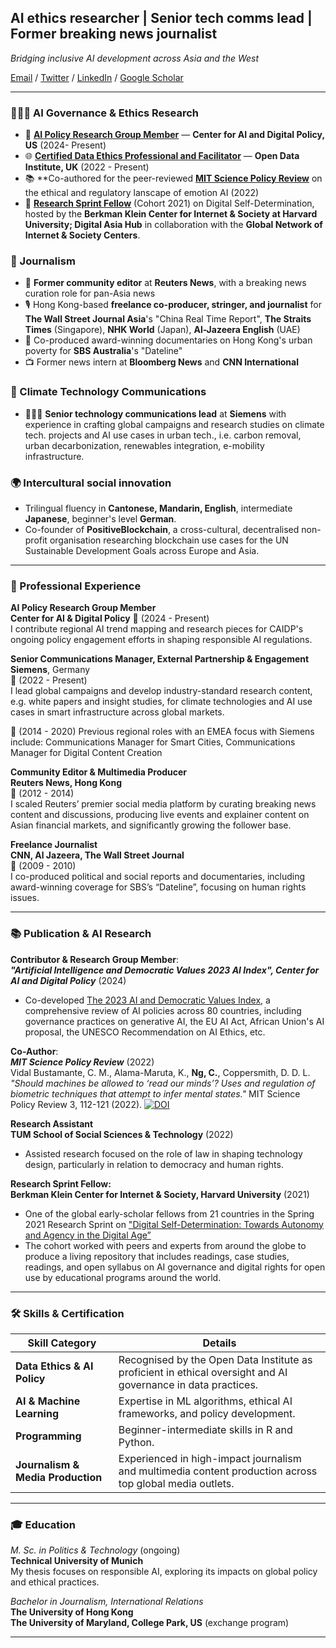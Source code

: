 
## AI ethics researcher | Senior tech comms lead | Former breaking news journalist

_Bridging inclusive AI development across Asia and the West_

[Email](mailto:carmen.ng@tum.de) / [Twitter](https://twitter.com/i/flow/login?redirect_after_login=%2Fcarmen_ngkaman) / [LinkedIn](https://www.linkedin.com/in/ngcarmen/) / [Google Scholar](https://scholar.google.com/citations?user=CRGNIPgAAAAJ&hl=en#d=gsc_md_cod&t=1714929260684&u=%2Fcitations%3Fview_op%3Dlist_suggested_coauthors%26hl%3Den%26json%3D%26user%3DCRGNIPgAAAAJ%23t%3Dgsc_cod_sugg) 

---

### 👩🏼‍💻 AI Governance & Ethics Research

- 🤖 [**AI Policy Research Group Member**](https://www.linkedin.com/company/center-for-ai-and-digital-policy/mycompany/) — **Center for AI and Digital Policy, US** (2024- Present)
- 🌐 **[Certified Data Ethics Professional and Facilitator](https://theodi.org/profile/carmen-ng/)** — **Open Data Institute, UK** (2022 - Present)
- 📚 **Co-authored for the peer-reviewed [**MIT Science Policy Review**](https://sciencepolicyreview.org/2022/07/mitspr-191618003010/) on the ethical and regulatory lanscape of emotion AI (2022)
- 📝 [**Research Sprint Fellow**](https://cyber.harvard.edu/story/2021-03/research-sprint-examines-digital-self-determination-increasingly-interconnected-world) (Cohort 2021) on Digital Self-Determination, hosted by the **Berkman Klein Center for Internet & Society at Harvard University; Digital Asia Hub** in collaboration with the **Global Network of Internet & Society Centers**.

### 🎥 Journalism
- 📝 **Former community editor** at **Reuters News**, with a breaking news curation role for pan-Asia news
- 🎙️ Hong Kong-based **freelance co-producer, stringer, and journalist** for **The Wall Street Journal Asia**'s "China Real Time Report", **The Straits Times** (Singapore), **NHK World** (Japan), **Al-Jazeera English** (UAE)
- 🎥 Co-produced award-winning documentaries on Hong Kong's urban poverty for **SBS Australia**'s "Dateline"
- 📺 Former news intern at **Bloomberg News** and **CNN International**
  
### 📱 Climate Technology Communications
- 👩🏼‍💻 **Senior technology communications lead** at **Siemens** with experience in crafting global campaigns and research studies on climate tech. projects and AI use cases in urban tech., i.e. carbon removal, urban decarbonization, renewables integration, e-mobility infrastructure.
  
### 🌍 Intercultural social innovation
- Trilingual fluency in **Cantonese, Mandarin, English**, intermediate **Japanese**, beginner's level **German**.
- Co-founder of **PositiveBlockchain**, a cross-cultural, decentralised non-profit organisation researching blockchain use cases for the UN Sustainable Development Goals across Europe and Asia.


---


### 💼 Professional Experience

**AI Policy Research Group Member**  
**Center for AI & Digital Policy**
📅 (2024 - Present)  
I contribute regional AI trend mapping and research pieces for CAIDP's ongoing policy engagement efforts in shaping responsible AI regulations.

**Senior Communications Manager, External Partnership & Engagement**  
**Siemens**, Germany  
📅 (2022 - Present)  
I lead global campaigns and develop industry-standard research content, e.g. white papers and insight studies, for climate technologies and AI use cases in smart infrastructure across global markets.

📅 (2014 - 2020) Previous regional roles with an EMEA focus with Siemens include: Communications Manager for Smart Cities, Communications Manager for Digital Content Creation 

**Community Editor & Multimedia Producer**  
**Reuters News, Hong Kong**  
📅 (2012 - 2014)  
I scaled Reuters’ premier social media platform by curating breaking news content and discussions, producing live events and explainer content on Asian financial markets, and significantly growing the follower base.

**Freelance Journalist**  
**CNN, Al Jazeera, The Wall Street Journal**  
📅 (2009 - 2010)  
I co-produced political and social reports and documentaries, including award-winning coverage for SBS’s “Dateline”, focusing on human rights issues.

---

### 📚 Publication & AI Research

**Contributor & Research Group Member**:  
_**"Artificial Intelligence and Democratic Values 2023 AI Index", Center for AI and Digital Policy**_ (2024)
- Co-developed [The 2023 AI and Democratic Values Index](http://www.caidp.org/reports/aidv-2023), a comprehensive review of AI policies across 80 countries, including governance practices on generative AI, the EU AI Act, African Union's AI proposal, the UNESCO Recommendation on AI Ethics, etc. 

**Co-Author**:  
_**MIT Science Policy Review**_ (2022)  
Vidal Bustamante, C. M., Alama-Maruta, K., **Ng, C.**, Coppersmith, D. D. L. _"Should machines be allowed to ‘read our minds’? Uses and regulation of biometric techniques that attempt to infer mental states."_ MIT Science Policy Review 3, 112-121 (2022). [![DOI](https://img.shields.io/badge/DOI-10.38105/spr.qy2iibrk72-blue.svg)](https://doi.org/10.38105/spr.qy2iibrk72)

**Research Assistant**  
**TUM School of Social Sciences & Technology** (2022) 
- Assisted research focused on the role of law in shaping technology design, particularly in relation to democracy and human rights.

**Research Sprint Fellow:**  
**Berkman Klein Center for Internet & Society, Harvard University**  (2021)
- One of the global early-scholar fellows from 21 countries in the Spring 2021 Research Sprint on ["Digital Self-Determination: Towards Autonomy and Agency in the Digital Age”](https://cyber.harvard.edu/story/2021-03/research-sprint-examines-digital-self-determination-increasingly-interconnected-world)
- The cohort worked with peers and experts from around the globe to produce a living repository that includes readings, case studies, readings, and open syllabus on AI governance and digital rights for open use by educational programs around the world.


---

### 🛠 Skills & Certification

| Skill Category                | Details                                  |
|-------------------------------|------------------------------------------|
| **Data Ethics & AI Policy** | Recognised by the Open Data Institute as proficient in ethical oversight and AI governance in data practices. |
| **AI & Machine Learning**   | Expertise in ML algorithms, ethical AI frameworks, and policy development. |
| **Programming**   | Beginner-intermediate skills in R and Python. |
| **Journalism & Media Production** | Experienced in high-impact journalism and multimedia content production across top global media outlets. |

---

### 🎓 Education

*M. Sc. in Politics & Technology* (ongoing)  
**Technical University of Munich**  
My thesis focuses on responsible AI, exploring its impacts on global policy and ethical practices.


*Bachelor in Journalism, International Relations*  
**The University of Hong Kong**  
**The University of Maryland, College Park, US** (exchange program)

---


